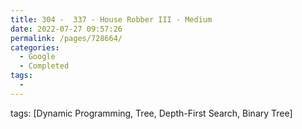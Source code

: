 ```yaml
---
title: 304 -  337 - House Robber III - Medium
date: 2022-07-27 09:57:26
permalink: /pages/728664/
categories:
  - Google
  - Completed
tags:
  - 
---
```

tags: [Dynamic Programming, Tree, Depth-First Search, Binary Tree]
